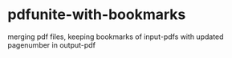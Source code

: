 # pdfunite-with-bookmarks
merging pdf files, keeping bookmarks of input-pdfs with updated pagenumber in output-pdf
